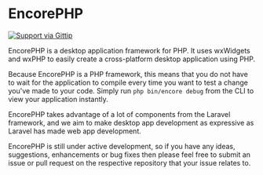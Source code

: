 EncorePHP
=========
[![Support via Gittip](https://rawgithub.com/twolfson/gittip-badge/0.2.0/dist/gittip.png)](https://www.gittip.com/chrisnharvey/)

EncorePHP is a desktop application framework for PHP. It uses wxWidgets and wxPHP to easily create a cross-platform desktop application using PHP.

Because EncorePHP is a PHP framework, this means that you do not have to wait for the application to compile every time you want to test a change you've made to your code. Simply run ```php bin/encore debug``` from the CLI to view your application instantly.

EncorePHP takes advantage of a lot of components from the Laravel framework, and we aim to make desktop app development as expressive as Laravel has made web app development.

EncorePHP is still under active development, so if you have any ideas, suggestions, enhancements or bug fixes then please feel free to submit an issue or pull request on the respective repository that your issue relates to.
